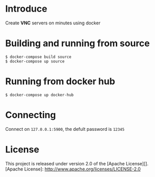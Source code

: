 # Introduce

Create **VNC** servers on minutes using docker

# Building and running from source

	$ docker-compose build source
	$ docker-compose up source

# Running from docker hub

	$ docker-compose up docker-hub

# Connecting 

Connect on `127.0.0.1:5900`, the defult password is `12345`

# License

This project is released under version 2.0 of the [Apache License][].
[Apache License]: http://www.apache.org/licenses/LICENSE-2.0